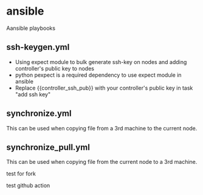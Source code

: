 # ansible
Aansible playbooks
## ssh-keygen.yml
- Using expect module to bulk generate ssh-key on nodes and adding controller's public key to nodes
- python pexpect is a required dependency to use expect module in ansible
- Replace {{controller_ssh_pub}} with your controller's public key in task "add ssh key"

## synchronize.yml
This can be used when copying file from a 3rd machine to the current node. 

## synchronize_pull.yml
This can be used when copying file from the current node to a 3rd machine. 

test for fork

test github action 
